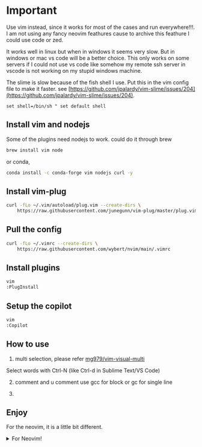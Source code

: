 # Important

Use vim instead, since it works for most of the cases and run everywhere!!!. I am not using any fancy neovim feathures cause to archive this feathure I could use code or zed.

It works well in linux but when in windows it seems very slow. But in windows or mac vs code will be a better choice. This only works on some servers if I could not use vs code like somehow my remote ssh server in vscode is not working on my stupid windows machine.

The slime is slow because of the fish shell I use. Put this in the vim config file to make it faster. see [https://github.com/jpalardy/vim-slime/issues/204](https://github.com/jpalardy/vim-slime/issues/204).

```vim
set shell=/bin/sh " set default shell
```

## Install vim and nodejs

Some of the plugins need nodejs to work. could do it through brew

```bash
brew install vim node
```

or conda,

```bash
conda install -c conda-forge vim nodejs curl -y
```

## Install vim-plug

```bash
curl -fLo ~/.vim/autoload/plug.vim --create-dirs \
    https://raw.githubusercontent.com/junegunn/vim-plug/master/plug.vim
```

## Pull the config

```bash
curl -fLo ~/.vimrc --create-dirs \
    https://raw.githubusercontent.com/wybert/nvim/main/.vimrc
```

## Install plugins

```bash
vim
:PlugInstall
```

## Setup the copilot

```bash
vim
:Copilot
```

## How to use

1. multi selection, please refer [mg979/vim-visual-multi](https://github.com/mg979/vim-visual-multi)

Select words with Ctrl-N (like Ctrl-d in Sublime Text/VS Code)

2. comment and u comment use gcc for block or gc for single line

3.

## Enjoy

For the neovim, it is a little bit different.

<details>
  <summary>For Neovim!</summary>

## For Neovim

### Install neovim

#### For linux

from https://github.com/neovim/neovim/wiki/Installing-Neovim

```bash
curl -LO https://github.com/neovim/neovim/releases/latest/download/nvim.appimage
chmod u+x nvim.appimage
./nvim.appimage

# you can rename the nvim.appimge too
mv nvim.appimage nvim
chmod u+x nvim

# If the ./nvim.appimage command fails, try:

./nvim.appimage --appimage-extract
./squashfs-root/AppRun --version

# Optional: exposing nvim globally.
sudo mv squashfs-root /
sudo ln -s /squashfs-root/AppRun /usr/bin/nvim
nvim

```

#### For Mac

```bash
brew instal neovim
```

### pull the config

```bash
cd ~/.config
git clone https://github.com/wybert/nvim.git
rm -rf ~/.config/nvim/.git
```

### Dependacy

1. ripgrep `sudo apt-get install ripgrep`
2. fd `sudo apt install fd-find`
3. if you want use Github Copilot, install nodejs `brew install node`

### install vim-plug

Why use vim-plug?
bc it work with vim and neovim

```bash
sh -c 'curl -fLo "${XDG_DATA_HOME:-$HOME/.local/share}"/nvim/site/autoload/plug.vim --create-dirs \
       https://raw.githubusercontent.com/junegunn/vim-plug/master/plug.vim'
```

### install plugins

```bash
nvim
:PlugInstall
```

### Setup the copilot

```bash
nvim
:Copilot
```

</details>
